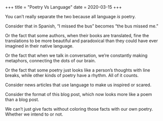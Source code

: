 +++
title = "Poetry Vs Language"
date = 2020-03-15
+++

You can’t really separate the two because all language _is_ poetry.

Consider that in Spanish, “I missed the bus” becomes “the bus missed me.&#8221;

Or the fact that some authors, when their books are translated, fine the translations to be more beautiful and paradoxical than they could have ever imagined in their native language.

Or the fact that when we talk in conversation, we’re constantly making metaphors, connecting the dots of our brain.

Or the fact that some poetry just looks like a person’s thoughts with line breaks, while other kinds of poetry have a rhythm. All of it counts.

Consider news articles that use language to make us inspired or scared.

Consider the format of this blog post, which now looks more like a poem than a blog post.

We can’t just give facts without coloring those facts with our own poetry. Whether we intend to or not.
